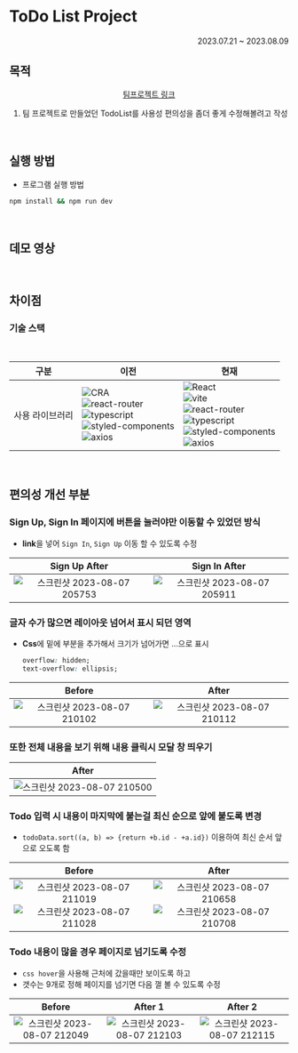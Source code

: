 # ToDo List Project
<div align="right">2023.07.21 ~ 2023.08.09</div>

## 목적

<div align="center">  

[팀프로젝트 링크](https://github.com/wanted-pre-onboarding-11th-14team/pre-onboarding-11th-1-14) 

</div>

1. 팀 프로젝트로 만들었던 TodoList를 사용성 편의성을 좀더 좋게 수정해볼려고 작성

<br>

## 실행 방법
- 프로그램 실행 방법
```bash
npm install && npm run dev
```

<br>

## 데모 영상

<br>

## 차이점
### 기술 스택
<br>

| 구분 | 이전 | 현재 |   
|:---:|---|---|   
|사용 라이브러리|![CRA](https://img.shields.io/badge/Create--React--App-5.0.1-20232A?logo=react&logoColor=%2309D3AC)<br>![react-router](https://img.shields.io/badge/react--router-6.14.1-CA4245?logo=reactRouter)<br>![typescript](https://img.shields.io/badge/typescript-4.9.5-007ACC?logo=typescript)<br>![styled-components](https://img.shields.io/badge/styled--components-6.0.1-28A745)<br>![axios](https://img.shields.io/badge/axios-1.4.0-%23671DDF?logo=axios&logoColor=%23671DDF)|![React](https://img.shields.io/badge/react-18.2.0-20232A?logo=react)<br>![vite](https://img.shields.io/badge/vite-4.4.0-B73BFE?logo=vite)<br>![react-router](https://img.shields.io/badge/react--router-6.14.2-CA4245?logo=reactRouter)<br>![typescript](https://img.shields.io/badge/typescript-5.0.2-007ACC?logo=typescript)<br>![styled-components](https://img.shields.io/badge/styled--components-6.0.4-28A745?logo=styled-components&logoColor=28A745)<br>![axios](https://img.shields.io/badge/axios-1.4.0-%23671DDF?logo=axios&logoColor=%23671DDF)|

<br>

## 편의성 개선 부분
### Sign Up, Sign In 페이지에 버튼을 눌러야만 이동할 수 있었던 방식
- **link**을 넣어 `Sign In`, `Sign Up` 이동 할 수 있도록 수정

|Sign Up After|Sign In After|
|:---:|:---:|
|![스크린샷 2023-08-07 205753](https://github.com/codingjwp/mindpalace/assets/113403155/c4e5f187-3323-4d41-a126-6f742f78d4d5)|![스크린샷 2023-08-07 205911](https://github.com/codingjwp/mindpalace/assets/113403155/1fc7f9ae-7cff-435b-832d-585973a6aca8)|

### 글자 수가 많으면 레이아웃 넘어서 표시 되던 영역
- **Css**에 밑에 부분을 추가해서 크기가 넘어가면 ...으로 표시
  ```CSS
  overflow: hidden;
  text-overflow: ellipsis;
  ```
|Before|After|
|:---:|:---:|
|![스크린샷 2023-08-07 210102](https://github.com/codingjwp/mindpalace/assets/113403155/c1b08523-46de-47b4-90bf-14a70fbaad07)|![스크린샷 2023-08-07 210112](https://github.com/codingjwp/mindpalace/assets/113403155/a600d9c2-98db-419f-ba9d-2fe91cdc0238)|

### 또한 전체 내용을 보기 위해 내용 클릭시 모달 창 띄우기
|After|
|:---:|
|![스크린샷 2023-08-07 210500](https://github.com/codingjwp/mindpalace/assets/113403155/ccb72062-d2b0-4171-b313-84352420a609)|

### Todo 입력 시 내용이 마지막에 붙는걸 최신 순으로 앞에 붙도록 변경
- `todoData.sort((a, b) => {return +b.id - +a.id})` 이용하여 최신 순서 앞으로 오도록 함

|Before|After|
|:---:|:---:|
|![스크린샷 2023-08-07 211019](https://github.com/codingjwp/mindpalace/assets/113403155/31f372d6-b3d0-4252-8da5-b6176ef691ac)<br>![스크린샷 2023-08-07 211028](https://github.com/codingjwp/mindpalace/assets/113403155/cb2a4345-7453-4649-9daa-b6a4c3a710c1)|![스크린샷 2023-08-07 210658](https://github.com/codingjwp/mindpalace/assets/113403155/981c12d1-34c2-4ffc-abd8-97a313ee1e7f)<br>![스크린샷 2023-08-07 210708](https://github.com/codingjwp/mindpalace/assets/113403155/3f7315d3-5c61-4dba-bffd-422af1959848)|


### Todo 내용이 많을 경우 페이지로 넘기도록 수정
- `css hover`을 사용해 근처에 갔을때만 보이도록 하고
- 갯수는 9개로 정해 페이지를 넘기면 다음 껄 볼 수 있도록 수정

|Before|After 1|After 2|
|:---:|:---:|:---:|
|![스크린샷 2023-08-07 212049](https://github.com/codingjwp/mindpalace/assets/113403155/f8d68904-18d1-48fa-ae7d-8d46e6be82da)|![스크린샷 2023-08-07 212103](https://github.com/codingjwp/mindpalace/assets/113403155/626ae292-58d9-428f-9aa9-486c0c5d3d9b)|![스크린샷 2023-08-07 212115](https://github.com/codingjwp/mindpalace/assets/113403155/bdba603c-e766-47db-ae45-5403ad7dc90b)|


